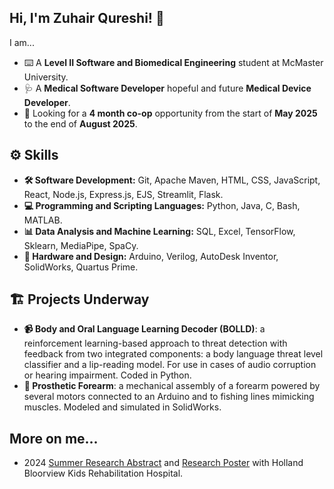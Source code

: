 ## Hi, I'm Zuhair Qureshi! 👋 
I am...
* ⌨️ A __Level II Software and Biomedical Engineering__ student at McMaster University.
* 🩺 A __Medical Software Developer__ hopeful and future __Medical Device Developer__. 
* 🏢 Looking for a __4 month co-op__ opportunity from the start of __May 2025__ to the end of __August 2025__.

## ⚙️ Skills
* __🛠️ Software Development:__ Git, Apache Maven, HTML, CSS, JavaScript, React, Node.js, Express.js, EJS, Streamlit, Flask.
* __💻 Programming and Scripting Languages:__ Python, Java, C, Bash, MATLAB.
* __📊 Data Analysis and Machine Learning:__ SQL, Excel, TensorFlow, Sklearn, MediaPipe, SpaCy.
* __🤖 Hardware and Design:__ Arduino, Verilog, AutoDesk Inventor, SolidWorks, Quartus Prime.

## 🏗️ Projects Underway
* __📹 Body and Oral Language Learning Decoder (BOLLD)__: a reinforcement learning-based approach to threat detection with feedback from two integrated components: a body language threat level classifier and a lip-reading model. For use in cases of audio corruption or hearing impairment. Coded in Python.
* __🦾 Prosthetic Forearm__: a mechanical assembly of a forearm powered by several motors connected to an Arduino and to fishing lines mimicking muscles. Modeled and simulated in SolidWorks.

## More on me...
* 2024 [Summer Research Abstract](https://hollandbloorview.ca/research-education/bloorview-research-institute/awards-events/ward-research-day) and [Research Poster](https://hollandbloorview.ca/sites/default/files/2024-07/Zuhair%20Qureshi%20poster.pdf) with Holland Bloorview Kids Rehabilitation Hospital.

<!--
**ZuhairQureshi/ZuhairQureshi** is a ✨ _special_ ✨ repository because its `README.md` (this file) appears on your GitHub profile.

Here are some ideas to get you started:

- 🔭 I’m currently working on ...
- 🌱 I’m currently learning ...
- 👯 I’m looking to collaborate on ...
- 🤔 I’m looking for help with ...
- 💬 Ask me about ...
- 📫 How to reach me: ...
- 😄 Pronouns: ...
- ⚡ Fun fact: ...
-->
